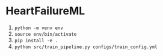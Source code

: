 # HeartFailureML
1. ```python -m venv env```
2. ```source env/bin/activate```
3. ```pip install -e .```
4. ```python src/train_pipeline.py configs/train_config.yml```
